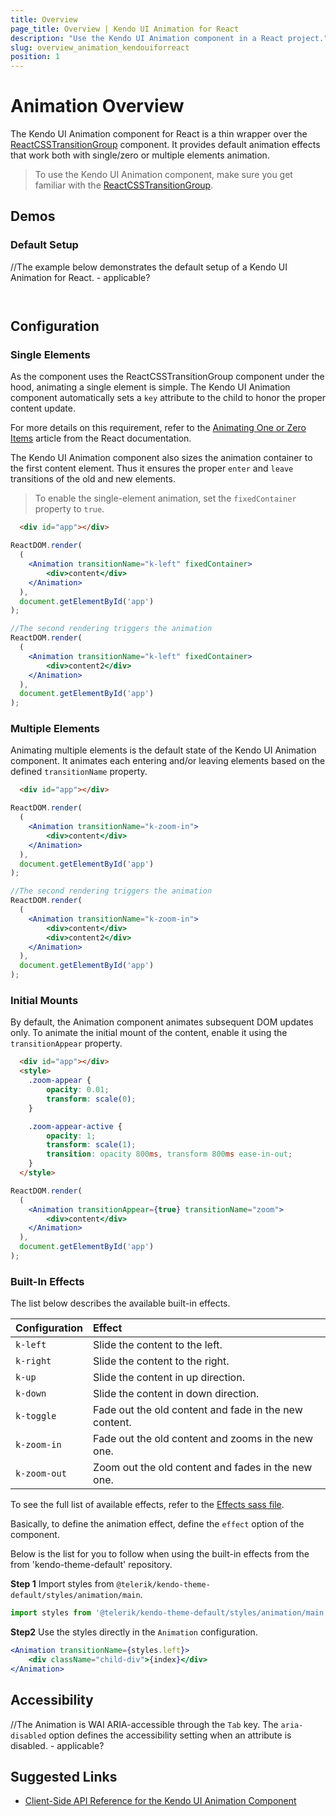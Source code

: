 ```yaml
---
title: Overview
page_title: Overview | Kendo UI Animation for React
description: "Use the Kendo UI Animation component in a React project."
slug: overview_animation_kendouiforreact
position: 1
---
```


# Animation Overview

The Kendo UI Animation component for React is a thin wrapper over the [ReactCSSTransitionGroup](https://facebook.github.io/react/docs/animation.html) component. It provides default animation effects that work both with single/zero or multiple elements animation.

> To use the Kendo UI Animation component, make sure you get familiar with the [ReactCSSTransitionGroup](https://facebook.github.io/react/docs/animation.html).

## Demos

### Default Setup

//The example below demonstrates the default setup of a Kendo UI Animation for React. - applicable?

```html-preview

```
```jsx

```

## Configuration

### Single Elements

As the component uses the ReactCSSTransitionGroup component under the hood, animating a single element is simple. The Kendo UI Animation component automatically sets a `key` attribute to the child to honor the proper content update.

For more details on this requirement, refer to the [Animating One or Zero Items](https://facebook.github.io/react/docs/animation.html#animating-one-or-zero-items) article from the React documentation.

The Kendo UI Animation component also sizes the animation container to the first content element. Thus it ensures the proper `enter` and `leave` transitions of the old and new elements.

> To enable the single-element animation, set the `fixedContainer` property to `true`.

```html
  <div id="app"></div>
```
```jsx
ReactDOM.render(
  (
    <Animation transitionName="k-left" fixedContainer>
        <div>content</div>
    </Animation>
  ),
  document.getElementById('app')
);

//The second rendering triggers the animation
ReactDOM.render(
  (
    <Animation transitionName="k-left" fixedContainer>
        <div>content2</div>
    </Animation>
  ),
  document.getElementById('app')
);
```

### Multiple Elements

Animating multiple elements is the default state of the Kendo UI Animation component. It animates each entering and/or leaving elements based on the defined `transitionName` property.

```html
  <div id="app"></div>
```
```jsx
ReactDOM.render(
  (
    <Animation transitionName="k-zoom-in">
        <div>content</div>
    </Animation>
  ),
  document.getElementById('app')
);

//The second rendering triggers the animation
ReactDOM.render(
  (
    <Animation transitionName="k-zoom-in">
        <div>content</div>
        <div>content2</div>
    </Animation>
  ),
  document.getElementById('app')
);
```

### Initial Mounts

By default, the Animation component animates subsequent DOM updates only. To animate the initial mount of the content, enable it using the `transitionAppear` property.

```html
  <div id="app"></div>
  <style>
    .zoom-appear {
        opacity: 0.01;
        transform: scale(0);
    }

    .zoom-appear-active {
        opacity: 1;
        transform: scale(1);
        transition: opacity 800ms, transform 800ms ease-in-out;
    }
  </style>
```
```jsx
ReactDOM.render(
  (
    <Animation transitionAppear={true} transitionName="zoom">
        <div>content</div>
    </Animation>
  ),
  document.getElementById('app')
);
```

### Built-In Effects

The list below describes the available built-in effects.

|Configuration | Effect |
|:---          |:---    |
| `k-left`     |Slide the content to the left.|
| `k-right`    |Slide the content to the right.|
| `k-up`       |Slide the content in up direction.|
| `k-down`     |Slide the content in down direction.|
| `k-toggle`   |Fade out the old content and fade in the new content.|
| `k-zoom-in`  |Fade out the old content and zooms in the new one.|
| `k-zoom-out` |Zoom out the old content and fades in the new one.|

To see the full list of available effects, refer to the [Effects sass file](https://github.com/telerik/kendo-theme-default/blob/master/styles/animation/_effect.scss).

Basically, to define the animation effect, define the `effect` option of the component. 

Below is the list for you to follow when using the built-in effects from the from 'kendo-theme-default' repository.

**Step 1** Import styles from `@telerik/kendo-theme-default/styles/animation/main`.

```jsx
import styles from '@telerik/kendo-theme-default/styles/animation/main';
```

**Step2** Use the styles directly in the `Animation` configuration.

```jsx
<Animation transitionName={styles.left}>
    <div className="child-div">{index}</div>
</Animation>
```

## Accessibility

//The Animation is WAI ARIA-accessible through the `Tab` key. The `aria-disabled` option defines the accessibility setting when an attribute is disabled. - applicable?

## Suggested Links

* [Client-Side API Reference for the Kendo UI Animation Component](https://github.com/telerik/kendo-react-animation/blob/master/docs/api.md)
